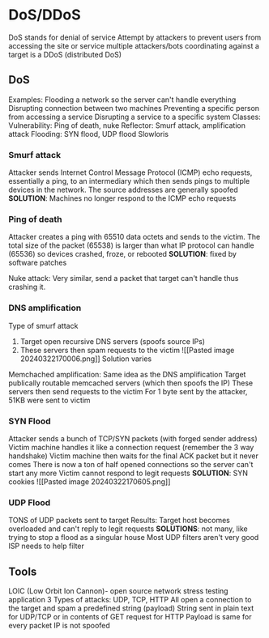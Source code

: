 # DoS/DDoS
DoS stands for denial of service
Attempt by attackers to prevent users from accessing the site or service
multiple attackers/bots coordinating against a target is a DDoS (distributed DoS)

## DoS
Examples:
	Flooding a network so the server can't handle everything
	Disrupting connection between two machines
	Preventing a specific person from accessing a service
	Disrupting a service to a specific system
Classes:
	Vulnerability: Ping of death, nuke
	Reflector: Smurf attack, amplification attack
	Flooding: SYN flood, UDP flood
	Slowloris 

### Smurf attack
Attacker sends Internet Control Message Protocol (ICMP) echo requests, essentially a ping, to an intermediary which then sends pings to multiple devices in the network. The source addresses are generally spoofed
**SOLUTION**: Machines no longer respond to the ICMP echo requests

### Ping of death
Attacker creates a ping with 65510 data octets and sends to the victim. The total size of the packet (65538) is larger than what IP protocol can handle (65536) so devices crashed, froze, or rebooted
**SOLUTION**: fixed by software patches

Nuke attack: Very similar, send a packet that target can't handle thus crashing it.

### DNS amplification
Type of smurf attack
1. Target open recursive DNS servers (spoofs source IPs)
2. These servers then spam requests to the victim 
![[Pasted image 20240322170006.png]]
Solution varies 

Memchached amplification:
	Same idea as the DNS amplification
	Target publically routable memcached servers (which then spoofs the IP)
	These servers then send requests to the victim 
	For 1 byte sent by the attacker, 51KB were sent to victim 

### SYN Flood
Attacker sends a bunch of TCP/SYN packets (with forged sender address)
Victim machine handles it like a connection request (remember the 3 way handshake)
Victim machine then waits for the final ACK packet but it never comes
There is now a ton of half opened connections so the server can't start any more
Victim cannot respond to legit requests
**SOLUTION**: SYN cookies
![[Pasted image 20240322170605.png]]

### UDP Flood
TONS of UDP packets sent to target
Results: Target host becomes overloaded and can't reply to legit requests
**SOLUTIONS**: not many, like trying to stop a flood as a singular house
	Most UDP filters aren't very good
	ISP needs to help filter

## Tools
LOIC (Low Orbit Ion Cannon)- open source network stress testing application
	3 Types of attacks: UDP, TCP, HTTP
	All open a connection to the target and spam a predefined string (payload)
	String sent in plain text for UDP/TCP or in contents of GET request for HTTP
	Payload is same for every packet
	IP is not spoofed